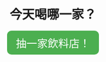 <!DOCTYPE html>
<html lang="zh-Hant">
<head>
  <meta charset="UTF-8">
  <meta name="viewport" content="width=device-width, initial-scale=1.0">
  <title>隨機飲料店抽選器</title>
  <style>
    body {
      font-family: Arial, sans-serif;
      text-align: center;
      margin-top: 100px;
    }
    button {
      font-size: 24px;
      padding: 10px 20px;
      cursor: pointer;
      background-color: #4CAF50;
      color: white;
      border: none;
      border-radius: 10px;
    }
    button:hover {
      background-color: #45a049;
    }
    #result {
      margin-top: 50px;
      font-size: 32px;
      color: #333;
    }
  </style>
</head>
<body>
  <h1>今天喝哪一家？</h1>
  <button onclick="pickRandomStore()">抽一家飲料店！</button>
  <div id="result"></div>

  <script>
    const stores = ["永貞新村", "鮮茶道", "波比", "大師茶", "叮哥", "沐嵐"];

    function pickRandomStore() {
      const randomIndex = Math.floor(Math.random() * stores.length);
      const selectedStore = stores[randomIndex];
      document.getElementById("result").textContent = 你今天可以喝：${selectedStore};
    }
  </script>
</body>
</html>


